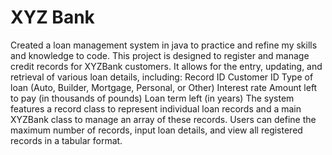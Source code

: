 # XYZ Bank
Created a loan management system in java to practice and refine my skills and knowledge to code.
This project is designed to register and manage credit records for XYZBank customers. It allows for the entry, updating, and retrieval of various loan details, including:
Record ID
Customer ID
Type of loan (Auto, Builder, Mortgage, Personal, or Other)
Interest rate
Amount left to pay (in thousands of pounds)
Loan term left (in years)
The system features a record class to represent individual loan records and a main XYZBank class to manage an array of these records. Users can define the maximum number of records, input loan details, and view all registered records in a tabular format.
